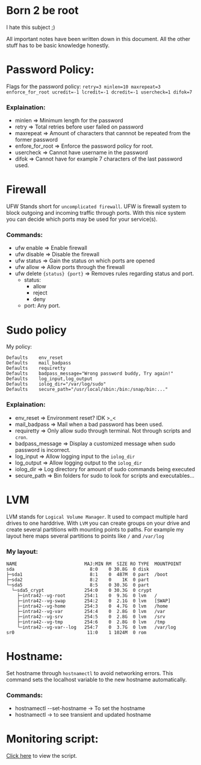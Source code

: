 # Born 2 be root
I hate this subject ;)

All important notes have been written down in this document. All the other stuff has to be basic knowledge honestly.

# Password Policy:
	
Flags for the password policy:
``retry=3 minlen=10 maxrepeat=3 enforce_for_root ucredit=-1 lcredit=-1 dcredit=-1 usercheck=1 difok=7``

### Explaination:
-	minlen => Minimum length for the password
-	retry => Total retries before user failed on password
-	maxrepeat => Amount of characters that cannnot be repeated from the former password
-	enfore_for_root => Enforce the password policy for root.
-	usercheck => Cannot have username in the password
-	difok => Cannot have for example 7 characters of the last password used.

# Firewall
UFW Stands short for ``uncomplicated firewall``. UFW is firewall system to block outgoing and incoming traffic through ports. With this nice
system you can decide which ports may be used for your service(s).


### Commands:
- ufw enable => Enable firewall
- ufw disable => Disable the firewall
- ufw status => Gain the status on which ports are opened
- ufw allow => Allow ports through the firewall
- ufw delete ``{status} {port}`` => Removes rules regarding status and port.
	- status:
		- allow
		- reject
		- deny
	- port: Any port.

# Sudo policy

My policy:
```
Defaults	env_reset
Defaults	mail_badpass
Defaults	requiretty
Defaults	badpass_message="Wrong password buddy, Try again!"
Defaults	log_input,log_output
Defaults	iolog_dir="/var/log/sudo"
Defaults	secure_path="/usr/local/sbin:/bin:/snap/bin:..."
```

### Explaination:
- env_reset => Environment reset? IDK >_<
- mail_badpass => Mail when a bad password has been used.
- requiretty => Only allow sudo through terminal. Not through scripts and ``cron``.
- badpass_message => Display a customized message when sudo password is incorrect.
- log_input => Allow logging input to the ``iolog_dir``
- log_output => Allow logging output to the ``iolog_dir``
- iolog_dir => Log directory for amount of sudo commands being executed
- secure_path => Bin folders for sudo to look for scripts and executables...

# LVM

LVM stands for ``Logical Volume Manager``. It used to compact multiple hard drives to one harddrive.
With ``LVM`` you can create groups on your drive and create several partitions with mounting points to 
paths. For example my layout here maps several partitions to points like ``/`` and ``/var/log``

### My layout:
```
NAME                         MAJ:MIN RM  SIZE RO TYPE  MOUNTPOINT
sda                            8:0    0 30.8G  0 disk
├─sda1                         8:1    0  487M  0 part  /boot
├─sda2                         8:2    0    1K  0 part
└─sda5                         8:5    0 30.3G  0 part
  └─sda5_crypt               254:0    0 30.3G  0 crypt
    ├─intra42--vg-root       254:1    0  9.3G  0 lvm   /
    ├─intra42--vg-swap       254:2    0  2.1G  0 lvm   [SWAP]
    ├─intra42--vg-home       254:3    0  4.7G  0 lvm   /home
    ├─intra42--vg-var        254:4    0  2.8G  0 lvm   /var
    ├─intra42--vg-srv        254:5    0  2.8G  0 lvm   /srv
    ├─intra42--vg-tmp        254:6    0  2.8G  0 lvm   /tmp
    └─intra42--vg-var--log   254:7    0  3.7G  0 lvm   /var/log
sr0                           11:0    1 1024M  0 rom
```

# Hostname:
Set hostname through ``hostnamectl`` to avoid networking errors. This command 
sets the localhost variable to the new hostname automatically.

### Commands:
- hostnamectl --set-hostname -> To set the hostname
- hostnamectl -> to see transient and updated hostname

# Monitoring script:

[Click here](https://github.com/SlothsAreLazyTho/born2beroot/monitoring.sh) to view the script.


